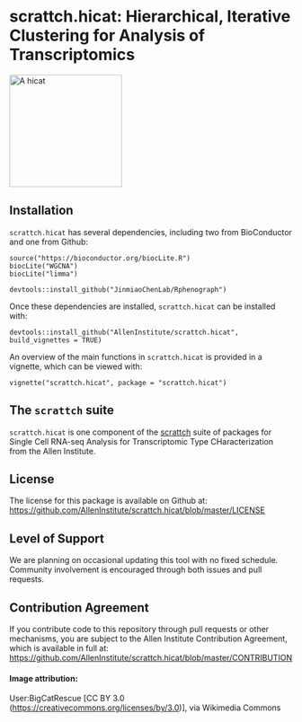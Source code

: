 # scrattch.hicat: Hierarchical, Iterative Clustering for Analysis of Transcriptomics 

<img src="https://upload.wikimedia.org/wikipedia/commons/thumb/c/cb/The_cat_-_an_introduction_to_the_study_of_backboned_animals%2C_especially_mammals_%281881%29_%2820577850762%29.jpg/320px-The_cat_-_an_introduction_to_the_study_of_backboned_animals%2C_especially_mammals_%281881%29_%2820577850762%29.jpg" alt="A hicat" width="200px"/>

## Installation

`scrattch.hicat` has several dependencies, including two from BioConductor and one from Github:
```
source("https://bioconductor.org/biocLite.R")
biocLite("WGCNA")
biocLite("limma")

devtools::install_github("JinmiaoChenLab/Rphenograph")
```

Once these dependencies are installed, `scrattch.hicat` can be installed with:
```
devtools::install_github("AllenInstitute/scrattch.hicat", build_vignettes = TRUE)
```

An overview of the main functions in `scrattch.hicat` is provided in a vignette, which can be viewed with:
```
vignette("scrattch.hicat", package = "scrattch.hicat")
```

## The `scrattch` suite

`scrattch.hicat` is one component of the [scrattch](https://github.com/AllenInstitute/scrattch/) suite of packages for Single Cell RNA-seq Analysis for Transcriptomic Type CHaracterization from the Allen Institute.

## License

The license for this package is available on Github at: https://github.com/AllenInstitute/scrattch.hicat/blob/master/LICENSE

## Level of Support

We are planning on occasional updating this tool with no fixed schedule. Community involvement is encouraged through both issues and pull requests.

## Contribution Agreement

If you contribute code to this repository through pull requests or other mechanisms, you are subject to the Allen Institute Contribution Agreement, which is available in full at: https://github.com/AllenInstitute/scrattch.hicat/blob/master/CONTRIBUTION

#### Image attribution:
User:BigCatRescue [CC BY 3.0 (https://creativecommons.org/licenses/by/3.0)], via Wikimedia Commons
